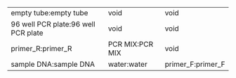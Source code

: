 ||||
|----|----|----|
|empty tube:empty tube|void|void|
|96 well PCR plate:96 well PCR plate|void|void|
|primer_R:primer_R|PCR MIX:PCR MIX|void|
|sample DNA:sample DNA|water:water|primer_F:primer_F|
